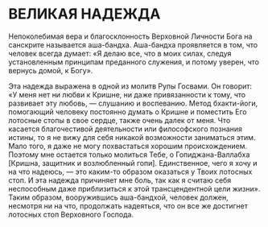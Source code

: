 # ВЕЛИКАЯ НАДЕЖДА

Непоколебимая вера и благосклонность Верховной Личности Бога на санскрите называется аша-бандха. Аша-бандха проявляется в том, что человек всегда думает: «Я делаю все, что в моих силах, следуя установленным принципам преданного служения, и потому уверен, что вернусь домой, к Богу».

Эта надежда выражена в одной из молитв Рупы Госвами. Он говорит: «У меня нет ни любви к Кришне, ни даже привязанности к тому, что развивает эту любовь, — слушанию и воспеванию. Метод бхакти-йоги, помогающий человеку постоянно думать о Кришне и поместить Его лотосные стопы в свое сердце, также очень далек от меня. Что касается благочестивой деятельности или философского познания истины, то я не вижу для себя никакой возможности заниматься этим. Мало того, я даже не могу похвастаться хорошим происхождением. Поэтому мне остается только молиться Тебе, о Гопиджана-Валлабха [Кришна, защитник и возлюбленный гопи]. Единственное, чего я хочу и на что надеюсь, — это каким-то образом оказаться у Твоих лотосных стоп. И эта надежда причиняет мне боль, так как я считаю себя неспособным даже приблизиться к этой трансцендентной цели жизни». Таким образом, вооружившись аша-бандхой, человек должен, несмотря ни на что, продолжать надеяться, что он все же достигнет лотосных стоп Верховного Господа.
